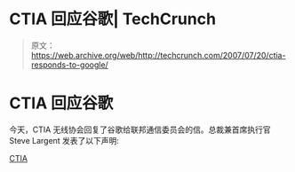 # CTIA 回应谷歌| TechCrunch

> 原文：<https://web.archive.org/web/http://techcrunch.com/2007/07/20/ctia-responds-to-google/>

# CTIA 回应谷歌

今天，CTIA 无线协会回复了谷歌给联邦通信委员会的信。总裁兼首席执行官 Steve Largent 发表了以下声明:

[CTIA](https://web.archive.org/web/20130628211145/http://www.ctia.org/)